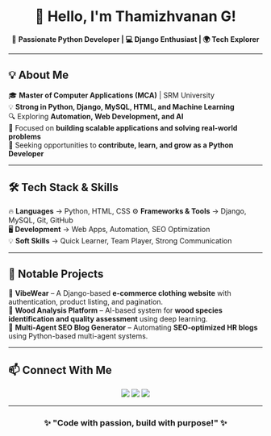 <h1 align="center">👋 Hello, I'm Thamizhvanan G!</h1>
<p align="center">
🚀 <b>Passionate Python Developer | 💻 Django Enthusiast | 🌍 Tech Explorer</b>
</p>

---

## 💡 About Me  
🎓 **Master of Computer Applications (MCA)** | SRM University  
💡 **Strong in Python, Django, MySQL, HTML, and Machine Learning**  
🔍 Exploring **Automation, Web Development, and AI**  
📌 Focused on **building scalable applications and solving real-world problems**  
🎯 Seeking opportunities to **contribute, learn, and grow as a Python Developer**  

---

## 🛠️ Tech Stack & Skills  
🔥 **Languages** → Python, HTML, CSS
⚙️ **Frameworks & Tools** → Django, MySQL, Git, GitHub  
🖥️ **Development** → Web Apps, Automation, SEO Optimization  
💡 **Soft Skills** → Quick Learner, Team Player, Strong Communication  

---

## 📌 Notable Projects  
🚀 **VibeWear** – A Django-based **e-commerce clothing website** with authentication, product listing, and pagination.  
🌱 **Wood Analysis Platform** – AI-based system for **wood species identification and quality assessment** using deep learning.  
🤖 **Multi-Agent SEO Blog Generator** – Automating **SEO-optimized HR blogs** using Python-based multi-agent systems.  

---

## 📫 Connect With Me  
<p align="center">
  <a href="https://github.com/Thamizhvanan-3"><img src="https://img.shields.io/badge/GitHub-181717?style=for-the-badge&logo=github&logoColor=white" /></a>
  <a href="https://linkedin.com/in/thamizhvanan-g"><img src="https://img.shields.io/badge/LinkedIn-0077B5?style=for-the-badge&logo=linkedin&logoColor=white" /></a>
  <a href="mailto:bharathtamil822@gmail.com"><img src="https://img.shields.io/badge/Email-D14836?style=for-the-badge&logo=gmail&logoColor=white" /></a>
</p>

---

<h3 align="center">✨ "Code with passion, build with purpose!" ✨</h3>
